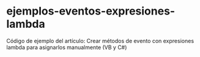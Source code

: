 # ejemplos-eventos-expresiones-lambda
Código de ejemplo del artículo: Crear métodos de evento con expresiones lambda para asignarlos manualmente (VB y C#)
